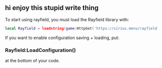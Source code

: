 ## hi enjoy this stupid write thing

To start using rayfield, you must load the Rayfield library with:
```lua
local Rayfield = loadstring(game:HttpGet('https://sirius.menu/rayfield'))()
```
If you want to enable configuration saving + loading, put:
### Rayfield:LoadConfiguration()
at the bottom of your code.
